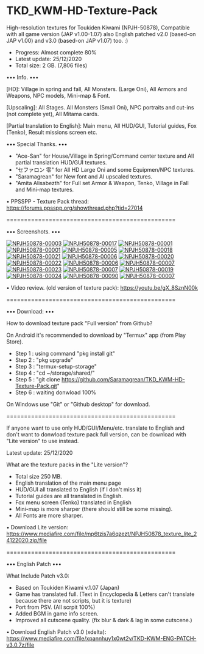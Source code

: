 # TKD_KWM-HD-Texture-Pack
High-resolution textures for Toukiden Kiwami (NPJH-50878), Compatible with all game version (JAP v1.00-1.07) also English patched v2.0 (based-on JAP v1.00) and v3.0 (based-on JAP v1.07) too. :)

- Progress: Almost complete 80%
- Latest update: 25/12/2020
- Total size: 2 GB. (7,806 files)

••• Info. •••

[HD]: Village in spring and fall, All Monsters. (Large Oni), All Armors and Weapons, NPC models, Mini-map & Font.

[Upscaling]: All Stages. All Monsters (Small Oni), NPC portraits and cut-ins (not complete yet), All Mitama cards.

[Partial translation to English]: Main menu, All HUD/GUI, Tutorial guides, Fox (Tenko), Result missions screen etc.

••• Special Thanks. •••

- "Ace-San" for House/Village in Spring/Command center texture and All partial translation HUD/GUI textures.
- "セファロン 零" for All HD Large Oni and some Equipmen/NPC textures.
- "Saramagrean" for New font and AI upscaled textures.
- "Amita Alisabezth" for Full set Armor & Weapon, Tenko, Village in Fall and Mini-map textures.

• PPSSPP - Texture Pack thread:
https://forums.ppsspp.org/showthread.php?tid=27014

================================================

••• Screenshots. •••

<a href="https://ibb.co/j86hGxt"><img src="https://i.ibb.co/mRDJtYp/NPJH50878-00003.jpg" alt="NPJH50878-00003" border="0"></a>
<a href="https://ibb.co/fX7Y2c8"><img src="https://i.ibb.co/MgLDsX8/NPJH50878-00017.jpg" alt="NPJH50878-00017" border="0"></a>
<a href="https://ibb.co/QmzFGQp"><img src="https://i.ibb.co/9Yz9jgc/NPJH50878-00001.jpg" alt="NPJH50878-00001" border="0"></a>
<a href="https://ibb.co/x70y24h"><img src="https://i.ibb.co/LZWM0GS/NPJH50878-00002.jpg" alt="NPJH50878-00001" border="0"></a>
<a href="https://ibb.co/PDbYFY2"><img src="https://i.ibb.co/GH1JnJZ/NPJH50878-00005.jpg" alt="NPJH50878-00005" border="0"></a>
<a href="https://ibb.co/GxkCvPK"><img src="https://i.ibb.co/vwmLxz7/NPJH50878-00018.jpg" alt="NPJH50878-00018" border="0"></a>
<a href="https://ibb.co/sv1YhRS"><img src="https://i.ibb.co/wNQmTgH/NPJH50878-00021.jpg" alt="NPJH50878-00021" border="0"></a>
<a href="https://ibb.co/2Y5wGtK"><img src="https://i.ibb.co/YTb6Hkj/NPJH50878-00006.jpg" alt="NPJH50878-00006" border="0"></a>
<a href="https://ibb.co/qM8GFg0"><img src="https://i.ibb.co/5W3DxjY/NPJH50878-00020.jpg" alt="NPJH50878-00020" border="0"></a>
<a href="https://ibb.co/JmjhtsM"><img src="https://i.ibb.co/fqdcFxP/NPJH50878-00022.jpg" alt="NPJH50878-00022" border="0"></a>
<a href="https://ibb.co/JqKXxSN"><img src="https://i.ibb.co/gd3svcG/NPJH50878-00036.jpg" alt="NPJH50878-00006" border="0"></a>
<a href="https://ibb.co/G77y3c1"><img src="https://i.ibb.co/xhhW8Jc/NPJH50878-00007.jpg" alt="NPJH50878-00007" border="0"></a>
<a href="https://ibb.co/C8Z4NpR"><img src="https://i.ibb.co/1Q5BhYF/NPJH50878-00023.jpg" alt="NPJH50878-00023" border="0"></a>
<a href="https://ibb.co/XWL0zjn"><img src="https://i.ibb.co/WH58cGr/NPJH50878-00012.jpg" alt="NPJH50878-00007" border="0"></a>
<a href="https://ibb.co/gDcyVV9"><img src="https://i.ibb.co/30P1zzd/NPJH50878-00019.jpg" alt="NPJH50878-00019" border="0"></a>
<a href="https://ibb.co/6Pd5TKG"><img src="https://i.ibb.co/T8C57QJ/NPJH50878-00024.jpg" alt="NPJH50878-00024" border="0"></a>
<a href="https://ibb.co/FJ9ZsXY"><img src="https://i.ibb.co/BjmW4G6/NPJH50878-00090.jpg" alt="NPJH50878-00090" border="0"></a>
<a href="https://ibb.co/mJfJ2gt"><img src="https://i.ibb.co/1ZFZPjK/NPJH50878-00030.jpg" alt="NPJH50878-00007" border="0"></a>

• Video review. (old version of texture pack):
https://youtu.be/gX_8SznN00k

================================================

••• Download: •••

How to download texture pack "Full version" from Github?

On Android it's recommended to download by "Termux" app (from Play Store). 
- Step 1 : using command "pkg install git"
- Step 2 : "pkg upgrade"
- Step 3 : "termux-setup-storage"
- Step 4 : "cd ~/storage/shared/"
- Step 5 : "git clone https://github.com/Saramagrean/TKD_KWM-HD-Texture-Pack.git"
- Step 6 : waiting donwload 100%

On Windows use "Git" or "Github desktop" for download.

================================================

If anyone want to use only HUD/GUI/Menu/etc. translate to English and don't want to donwload texture pack full version, can be download with "Lite version" to use instead.

Latest update: 25/12/2020

What are the texture packs in the "Lite version"?
- Total size 250 MB.
- English translation of the main menu page
- HUD/GUI all translated to English (if I don't miss it)
- Tutorial guides are all translated in English.
- Fox menu screen (Tenko) translated in English
- Mini-map is more sharper (there should still be some missing).
- All Fonts are more sharper.

• Download Lite version: https://www.mediafire.com/file/mp6tzis7a6qzezt/NPJH50878_texture_lite_24122020.zip/file

================================================

••• English Patch •••

What Include Patch v3.0:
- Based on Toukiden Kiwami v.1.07 (Japan)
- Game has translated full. (Text in Encyclopedia & Letters can't translate because there are not scripts, but it is texture)
- Port from PSV. (All scrpit 100%)
- Added BGM in game info screen.
- Improved all cutscene quality. (fix blur & dark & lag in some cutscene.)

• Download English Patch v3.0 (xdelta): https://www.mediafire.com/file/xpannhuy1x0wt2v/TKD-KWM-ENG-PATCH-v3.0.7z/file


